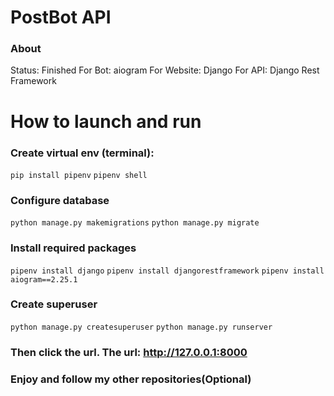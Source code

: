 # PostBot API
### About
Status: Finished
For Bot: aiogram
For Website: Django
For API: Django Rest Framework
# How to launch and run
### Create virtual env (terminal):
```pip install pipenv```
```pipenv shell```
### Configure database
```python manage.py makemigrations```
```python manage.py migrate```
### Install required packages
```pipenv install django```
```pipenv install djangorestframework```
```pipenv install aiogram==2.25.1```
### Create superuser
```python manage.py createsuperuser```
```python manage.py runserver```
### Then click the url. The url: http://127.0.0.1:8000 
### Enjoy and follow my other repositories(Optional)

